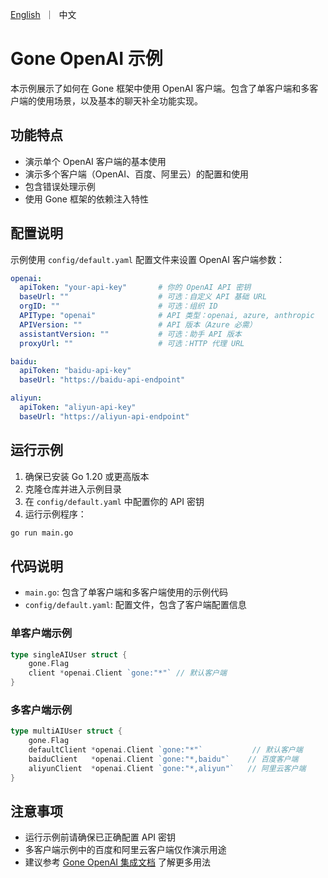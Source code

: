 [//]: # (desc: 对接openai模型客户端)

<p>
    <a href="README.md">English</a>&nbsp ｜&nbsp 中文
</p>

# Gone OpenAI 示例

本示例展示了如何在 Gone 框架中使用 OpenAI 客户端。包含了单客户端和多客户端的使用场景，以及基本的聊天补全功能实现。

## 功能特点

- 演示单个 OpenAI 客户端的基本使用
- 演示多个客户端（OpenAI、百度、阿里云）的配置和使用
- 包含错误处理示例
- 使用 Gone 框架的依赖注入特性

## 配置说明

示例使用 `config/default.yaml` 配置文件来设置 OpenAI 客户端参数：

```yaml
openai:
  apiToken: "your-api-key"       # 你的 OpenAI API 密钥
  baseUrl: ""                    # 可选：自定义 API 基础 URL
  orgID: ""                      # 可选：组织 ID
  APIType: "openai"              # API 类型：openai, azure, anthropic
  APIVersion: ""                 # API 版本（Azure 必需）
  assistantVersion: ""           # 可选：助手 API 版本
  proxyUrl: ""                   # 可选：HTTP 代理 URL

baidu:
  apiToken: "baidu-api-key"
  baseUrl: "https://baidu-api-endpoint"

aliyun:
  apiToken: "aliyun-api-key"
  baseUrl: "https://aliyun-api-endpoint"
```

## 运行示例

1. 确保已安装 Go 1.20 或更高版本
2. 克隆仓库并进入示例目录
3. 在 `config/default.yaml` 中配置你的 API 密钥
4. 运行示例程序：

```bash
go run main.go
```

## 代码说明

- `main.go`: 包含了单客户端和多客户端使用的示例代码
- `config/default.yaml`: 配置文件，包含了客户端配置信息

### 单客户端示例

```go
type singleAIUser struct {
    gone.Flag
    client *openai.Client `gone:"*"` // 默认客户端
}
```

### 多客户端示例

```go
type multiAIUser struct {
    gone.Flag
    defaultClient *openai.Client `gone:"*"`           // 默认客户端
    baiduClient   *openai.Client `gone:"*,baidu"`    // 百度客户端
    aliyunClient  *openai.Client `gone:"*,aliyun"`   // 阿里云客户端
}
```

## 注意事项

- 运行示例前请确保已正确配置 API 密钥
- 多客户端示例中的百度和阿里云客户端仅作演示用途
- 建议参考 [Gone OpenAI 集成文档](https://github.com/gone-io/goner/tree/main/openai) 了解更多用法